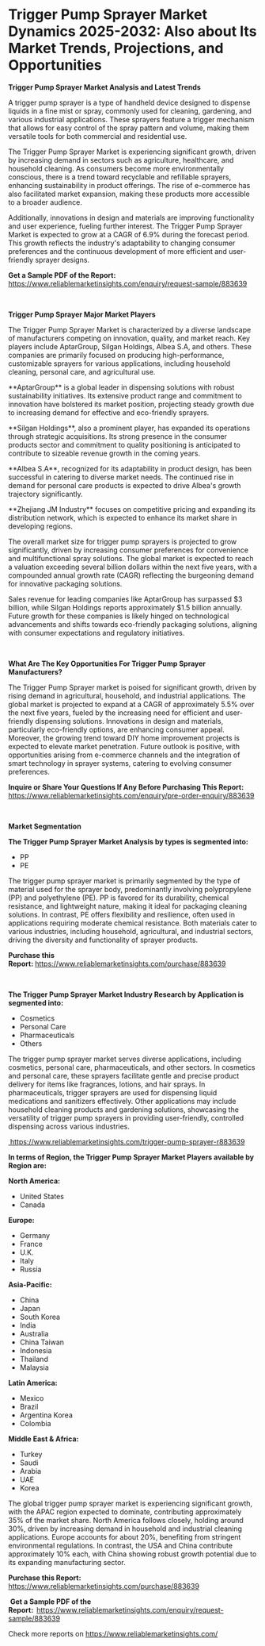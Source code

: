 <p><h1>Trigger Pump Sprayer Market Dynamics 2025-2032: Also about Its Market Trends, Projections, and Opportunities</h1></p><p><strong>Trigger Pump Sprayer Market Analysis and Latest Trends</strong></p>
<p><p>A trigger pump sprayer is a type of handheld device designed to dispense liquids in a fine mist or spray, commonly used for cleaning, gardening, and various industrial applications. These sprayers feature a trigger mechanism that allows for easy control of the spray pattern and volume, making them versatile tools for both commercial and residential use.</p><p>The Trigger Pump Sprayer Market is experiencing significant growth, driven by increasing demand in sectors such as agriculture, healthcare, and household cleaning. As consumers become more environmentally conscious, there is a trend toward recyclable and refillable sprayers, enhancing sustainability in product offerings. The rise of e-commerce has also facilitated market expansion, making these products more accessible to a broader audience.</p><p>Additionally, innovations in design and materials are improving functionality and user experience, fueling further interest. The Trigger Pump Sprayer Market is expected to grow at a CAGR of 6.9% during the forecast period. This growth reflects the industry's adaptability to changing consumer preferences and the continuous development of more efficient and user-friendly sprayer designs.</p></p>
<p><strong>Get a Sample PDF of the Report:&nbsp;</strong> <a href="https://www.reliablemarketinsights.com/enquiry/request-sample/883639?utm_campaign=2137&utm_medium=2&utm_source=Github&utm_content=ia&utm_term=06022025&utm_id=trigger-pump-sprayer">https://www.reliablemarketinsights.com/enquiry/request-sample/883639</a></p>
<p>&nbsp;</p>
<p><strong>Trigger Pump Sprayer Major Market Players</strong></p>
<p><p>The Trigger Pump Sprayer Market is characterized by a diverse landscape of manufacturers competing on innovation, quality, and market reach. Key players include AptarGroup, Silgan Holdings, Albea S.A, and others. These companies are primarily focused on producing high-performance, customizable sprayers for various applications, including household cleaning, personal care, and agricultural use.</p><p>**AptarGroup** is a global leader in dispensing solutions with robust sustainability initiatives. Its extensive product range and commitment to innovation have bolstered its market position, projecting steady growth due to increasing demand for effective and eco-friendly sprayers.</p><p>**Silgan Holdings**, also a prominent player, has expanded its operations through strategic acquisitions. Its strong presence in the consumer products sector and commitment to quality positioning is anticipated to contribute to sizeable revenue growth in the coming years.</p><p>**Albea S.A**, recognized for its adaptability in product design, has been successful in catering to diverse market needs. The continued rise in demand for personal care products is expected to drive Albea's growth trajectory significantly.</p><p>**Zhejiang JM Industry** focuses on competitive pricing and expanding its distribution network, which is expected to enhance its market share in developing regions.</p><p>The overall market size for trigger pump sprayers is projected to grow significantly, driven by increasing consumer preferences for convenience and multifunctional spray solutions. The global market is expected to reach a valuation exceeding several billion dollars within the next five years, with a compounded annual growth rate (CAGR) reflecting the burgeoning demand for innovative packaging solutions.</p><p>Sales revenue for leading companies like AptarGroup has surpassed $3 billion, while Silgan Holdings reports approximately $1.5 billion annually. Future growth for these companies is likely hinged on technological advancements and shifts towards eco-friendly packaging solutions, aligning with consumer expectations and regulatory initiatives.</p></p>
<p>&nbsp;</p>
<p><strong>What Are The Key Opportunities For Trigger Pump Sprayer Manufacturers?</strong></p>
<p><p>The Trigger Pump Sprayer market is poised for significant growth, driven by rising demand in agricultural, household, and industrial applications. The global market is projected to expand at a CAGR of approximately 5.5% over the next five years, fueled by the increasing need for efficient and user-friendly dispensing solutions. Innovations in design and materials, particularly eco-friendly options, are enhancing consumer appeal. Moreover, the growing trend toward DIY home improvement projects is expected to elevate market penetration. Future outlook is positive, with opportunities arising from e-commerce channels and the integration of smart technology in sprayer systems, catering to evolving consumer preferences.</p></p>
<p><strong>Inquire or Share Your Questions If Any Before Purchasing This Report:</strong> <a href="https://www.reliablemarketinsights.com/enquiry/pre-order-enquiry/883639?utm_campaign=2137&utm_medium=2&utm_source=Github&utm_content=ia&utm_term=06022025&utm_id=trigger-pump-sprayer">https://www.reliablemarketinsights.com/enquiry/pre-order-enquiry/883639</a></p>
<p>&nbsp;</p>
<p><strong>Market Segmentation</strong></p>
<p><strong>The Trigger Pump Sprayer Market Analysis by types is segmented into:</strong></p>
<p><ul><li>PP</li><li>PE</li></ul></p>
<p><p>The trigger pump sprayer market is primarily segmented by the type of material used for the sprayer body, predominantly involving polypropylene (PP) and polyethylene (PE). PP is favored for its durability, chemical resistance, and lightweight nature, making it ideal for packaging cleaning solutions. In contrast, PE offers flexibility and resilience, often used in applications requiring moderate chemical resistance. Both materials cater to various industries, including household, agricultural, and industrial sectors, driving the diversity and functionality of sprayer products.</p></p>
<p><strong>Purchase this Report:&nbsp;</strong><a href="https://www.reliablemarketinsights.com/purchase/883639?utm_campaign=2137&utm_medium=2&utm_source=Github&utm_content=ia&utm_term=06022025&utm_id=trigger-pump-sprayer">https://www.reliablemarketinsights.com/purchase/883639</a></p>
<p>&nbsp;</p>
<p><strong>The Trigger Pump Sprayer Market Industry Research by Application is segmented into:</strong></p>
<p><ul><li>Cosmetics</li><li>Personal Care</li><li>Pharmaceuticals</li><li>Others</li></ul></p>
<p><p>The trigger pump sprayer market serves diverse applications, including cosmetics, personal care, pharmaceuticals, and other sectors. In cosmetics and personal care, these sprayers facilitate gentle and precise product delivery for items like fragrances, lotions, and hair sprays. In pharmaceuticals, trigger sprayers are used for dispensing liquid medications and sanitizers effectively. Other applications may include household cleaning products and gardening solutions, showcasing the versatility of trigger pump sprayers in providing user-friendly, controlled dispensing across various industries.</p></p>
<p><a href="https://www.reliablemarketinsights.com/trigger-pump-sprayer-r883639?utm_campaign=2137&utm_medium=2&utm_source=Github&utm_content=ia&utm_term=06022025&utm_id=trigger-pump-sprayer">&nbsp;https://www.reliablemarketinsights.com/trigger-pump-sprayer-r883639</a></p>
<p><strong>In terms of Region, the Trigger Pump Sprayer Market Players available by Region are:</strong></p>
<p>
    <p> <strong> North America: </strong>
        <ul>
            <li>United States</li>
            <li>Canada</li>
        </ul>
        </p> 
    <p> <strong> Europe: </strong>
        <ul>
            <li>Germany</li>
            <li>France</li>
            <li>U.K.</li>
            <li>Italy</li>
            <li>Russia</li>
        </ul>
        </p> 
    <p> <strong> Asia-Pacific: </strong>
        <ul>
            <li>China</li>
            <li>Japan</li>
            <li>South Korea</li>
            <li>India</li>
            <li>Australia</li>
            <li>China Taiwan</li>
            <li>Indonesia</li>
            <li>Thailand</li>
            <li>Malaysia</li>
        </ul>
        </p> 
    <p> <strong> Latin America: </strong>
        <ul>
            <li>Mexico</li>
            <li>Brazil</li>
            <li>Argentina Korea</li>
            <li>Colombia</li>
        </ul>
        </p> 
    <p> <strong> Middle East & Africa: </strong>
        <ul>
            <li>Turkey</li>
            <li>Saudi</li>
            <li>Arabia</li>
            <li>UAE</li>
            <li>Korea</li>
        </ul>
    </p>
    </p>
<p><p>The global trigger pump sprayer market is experiencing significant growth, with the APAC region expected to dominate, contributing approximately 35% of the market share. North America follows closely, holding around 30%, driven by increasing demand in household and industrial cleaning applications. Europe accounts for about 20%, benefiting from stringent environmental regulations. In contrast, the USA and China contribute approximately 10% each, with China showing robust growth potential due to its expanding manufacturing sector.</p></p>
<p><strong>Purchase this Report: </strong><a href="https://www.reliablemarketinsights.com/purchase/883639?utm_campaign=2137&utm_medium=2&utm_source=Github&utm_content=ia&utm_term=06022025&utm_id=trigger-pump-sprayer">https://www.reliablemarketinsights.com/purchase/883639</a></p>
<p>&nbsp;<strong>Get a Sample PDF of the Report:&nbsp;&nbsp;</strong><a href="https://www.reliablemarketinsights.com/enquiry/request-sample/883639?utm_campaign=2137&utm_medium=2&utm_source=Github&utm_content=ia&utm_term=06022025&utm_id=trigger-pump-sprayer">https://www.reliablemarketinsights.com/enquiry/request-sample/883639</a></p>
<p><strong></strong></p>
<p>Check more reports on <a href="https://www.reliablemarketinsights.com/?utm_campaign=2137&utm_medium=2&utm_source=Github&utm_content=ia&utm_term=06022025&utm_id=trigger-pump-sprayer">https://www.reliablemarketinsights.com/</a></p>